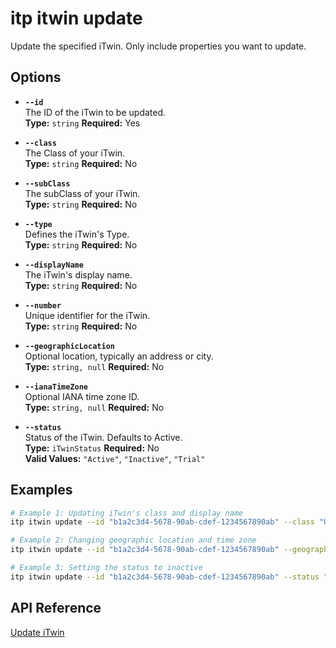 # itp itwin update

Update the specified iTwin. Only include properties you want to update.

## Options

- **`--id`**  
  The ID of the iTwin to be updated.  
  **Type:** `string` **Required:** Yes

- **`--class`**  
  The Class of your iTwin.  
  **Type:** `string` **Required:** No

- **`--subClass`**  
  The subClass of your iTwin.  
  **Type:** `string` **Required:** No

- **`--type`**  
  Defines the iTwin's Type.  
  **Type:** `string` **Required:** No

- **`--displayName`**  
  The iTwin's display name.  
  **Type:** `string` **Required:** No

- **`--number`**  
  Unique identifier for the iTwin.  
  **Type:** `string` **Required:** No

- **`--geographicLocation`**  
  Optional location, typically an address or city.  
  **Type:** `string, null` **Required:** No

- **`--ianaTimeZone`**  
  Optional IANA time zone ID.  
  **Type:** `string, null` **Required:** No

- **`--status`**  
  Status of the iTwin. Defaults to Active.  
  **Type:** `iTwinStatus` **Required:** No  
  **Valid Values:** `"Active"`, `"Inactive"`, `"Trial"`

## Examples

```bash
# Example 1: Updating iTwin's class and display name
itp itwin update --id "b1a2c3d4-5678-90ab-cdef-1234567890ab" --class "Utilities" --subClass "Power Plant" --displayName "Updated Solar Farm"

# Example 2: Changing geographic location and time zone
itp itwin update --id "b1a2c3d4-5678-90ab-cdef-1234567890ab" --geographicLocation "New City, CA" --ianaTimeZone "America/Chicago"

# Example 3: Setting the status to inactive
itp itwin update --id "b1a2c3d4-5678-90ab-cdef-1234567890ab" --status "Inactive"
```

## API Reference

[Update iTwin](https://developer.bentley.com/apis/itwins/operations/update-itwin/)
